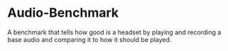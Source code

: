# Audio-Benchmark
A benchmark that tells how good is a headset by playing and recording a base audio and comparing it to how it should be played.
